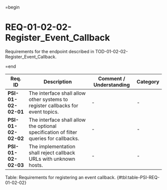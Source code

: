 =begin

# REQ-01-02-02-Register_Event_Callback

Requirements for the endpoint described in TOD-01-02-02-Register_Event_Callback.

=end

| Req. ID | Description | Comment / Understanding | Category |
| ------- | ----------- | ----------------------- | -------- |
| __PSI-01-02-02-01__ | The interface shall allow other systems to register callbacks for event topics. | - | - |
| __PSI-01-02-02-02__ | The interface shall allow the optional specification of filter queries for callbacks. | - | - |
| __PSI-01-02-02-03__ | The implementation shall reject callback URLs with unknown hosts. | - | - |

Table: Requirements for registering an event callback. {#tbl:table-PSI-REQ-01-02-02}
